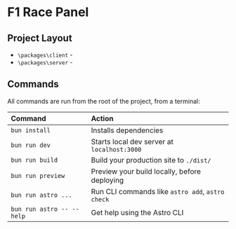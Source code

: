 # F1 Race Panel

## Project Layout
* `\packages\client` - 
* `\packages\server` - 

## Commands

All commands are run from the root of the project, from a terminal:

| Command                    | Action                                           |
| :------------------------- | :----------------------------------------------- |
| `bun install`              | Installs dependencies                            |
| `bun run dev`              | Starts local dev server at `localhost:3000`      |
| `bun run build`            | Build your production site to `./dist/`          |
| `bun run preview`          | Preview your build locally, before deploying     |
| `bun run astro ...`        | Run CLI commands like `astro add`, `astro check` |
| `bun run astro -- --help`  | Get help using the Astro CLI                     |
